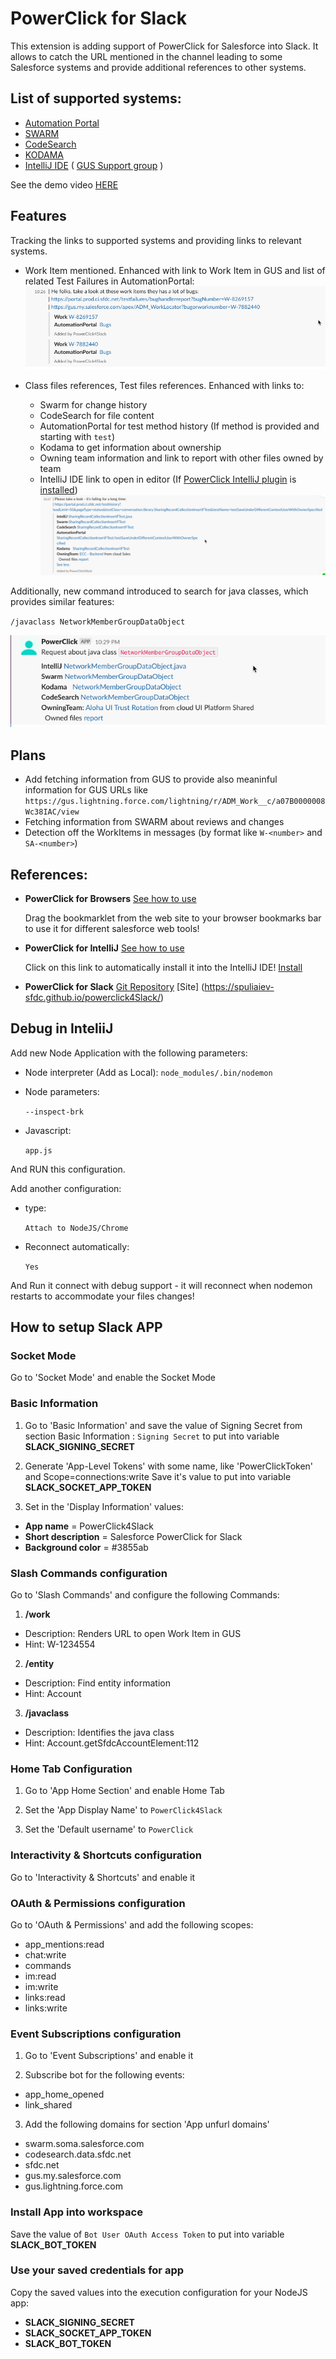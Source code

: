 PowerClick for Slack 
=================

This extension is adding support of PowerClick for Salesforce into Slack.
It allows to catch the URL mentioned in the channel leading to some Salesforce systems and provide additional references to other systems.

List of supported systems:
-------------------
* [Automation Portal](https://portal.prod.ci.sfdc.net/)
* [SWARM](https://swarm.soma.salesforce.com)
* [CodeSearch](https://codesearch.data.sfdc.net/source/)
* [KODAMA](https://kodama.eng.sfdc.net/)
* [IntelliJ IDE](https://www.jetbrains.com/idea/) ( [GUS Support group](https://gus.lightning.force.com/lightning/r/CollaborationGroup/0F9B000000000GnKAI/view) )

See the demo video [HERE](https://spuliaiev-sfdc.github.io/powerclick4Slack/docs/Hackday-Slack-2021-01-14_22-26-17.mp4)

Features
-------------------
Tracking the links to supported systems and providing links to relevant systems.

* Work Item mentioned. Enhanced with link to Work Item in GUS and list of related Test Failures in AutomationPortal:
    ![Screenshot](./docs/workitems.png)

* Class files references, Test files references. Enhanced with links to:
  * Swarm for change history
  * CodeSearch for file content
  * AutomationPortal for test method history (If method is provided and starting with `test`)
  * Kodama to get information about ownership  
  * Owning team information and link to report with other files owned by team
  * IntelliJ IDE link to open in editor (If [PowerClick IntelliJ plugin](https://git.soma.salesforce.com/pages/intellij/powerclick/#intelliJ_menu) is [installed](http://localhost:63342/api/installPlugin?action=install&pluginId=com.salesforce.powerclick))  
  ![Screenshot](./docs/link_shared.png)

Additionally, new command introduced to search for java classes, which provides similar features: 

`/javaclass NetworkMemberGroupDataObject`

![Screenshot](./docs/command_javaclass.png)


Plans
-------------------
* Add fetching information from GUS to provide also meaninful information for GUS URLs like 
`https://gus.lightning.force.com/lightning/r/ADM_Work__c/a07B0000008Wc38IAC/view`
* Fetching information from SWARM about reviews and changes
* Detection off the WorkItems in messages (by format like `W-<number>` and `SA-<number>`)

References:
-------------------

* **PowerClick for Browsers** [See how to use](https://git.soma.salesforce.com/pages/intellij/powerclick/#browser_menu)
  
  Drag the bookmarklet from the web site to your browser bookmarks bar to use it for different salesforce web tools!


* **PowerClick for IntelliJ** [See how to use](https://git.soma.salesforce.com/pages/intellij/powerclick/#intelliJ_menu)
  
  Click on this link to automatically install it into the IntelliJ IDE! [Install](http://localhost:63342/api/installPlugin?action=install&pluginId=com.salesforce.powerclick)


* **PowerClick for Slack** [Git Repository](https://github.com/spuliaiev-sfdc/powerclick4Slack) [Site] (https://spuliaiev-sfdc.github.io/powerclick4Slack/)

Debug in  InteliiJ
-------------------
Add new Node Application with the following parameters:
* Node interpreter (Add as Local):
  `node_modules/.bin/nodemon`
* Node parameters:
  
  `--inspect-brk`
* Javascript:
  
  `app.js`
  
And RUN this configuration.

Add another configuration:
* type:
  
    `Attach to NodeJS/Chrome`
* Reconnect automatically:
  
    `Yes`

And Run it connect with debug support - it will reconnect when nodemon restarts to accommodate your files changes!


## How to setup Slack APP

### Socket Mode
  Go to 'Socket Mode' and enable the Socket Mode

### Basic Information
1.  Go to 'Basic Information' and save the value of Signing Secret from section Basic Information :
  `Signing Secret`
  to put into variable **SLACK_SIGNING_SECRET**
    

2. Generate 'App-Level Tokens' with some name, like 'PowerClickToken' and Scope=connections:write
   Save it's value to put into variable **SLACK_SOCKET_APP_TOKEN**

   
3. Set in the 'Display Information' values:
  * **App name** = PowerClick4Slack
  * **Short description** = Salesforce PowerClick for Slack
  * **Background color** = #3855ab


### Slash Commands configuration 
  Go to 'Slash Commands' and configure the following Commands:
1. **/work**
  * Description: Renders URL to open Work Item in GUS
  * Hint: W-1234554   
2. **/entity**
  * Description: Find entity information
  * Hint: Account   
3. **/javaclass**
  * Description: Identifies the java class 
  * Hint: Account.getSfdcAccountElement:112

### Home Tab Configuration
1. Go to 'App Home Section' and enable Home Tab

   
2. Set the 'App Display Name' to
   `PowerClick4Slack`
   

3. Set the 'Default username' to
   `PowerClick`

### Interactivity & Shortcuts configuration
  Go to 'Interactivity & Shortcuts' and enable it  

### OAuth & Permissions configuration
  Go to 'OAuth & Permissions' and add the following scopes:
* app_mentions:read
* chat:write
* commands
* im:read
* im:write
* links:read
* links:write

### Event Subscriptions configuration
1.  Go to 'Event Subscriptions' and enable it
    

2. Subscribe bot for the following events:
* app_home_opened
* link_shared

3. Add the following domains for section 'App unfurl domains'
* swarm.soma.salesforce.com
* codesearch.data.sfdc.net
* sfdc.net
* gus.my.salesforce.com
* gus.lightning.force.com

### Install App into workspace
  Save the value of 
  `Bot User OAuth Access Token`
  to put into variable **SLACK_BOT_TOKEN**

### Use your saved credentials for app
Copy the saved values into the execution configuration for your NodeJS app:
* **SLACK_SIGNING_SECRET**
* **SLACK_SOCKET_APP_TOKEN**
* **SLACK_BOT_TOKEN**

